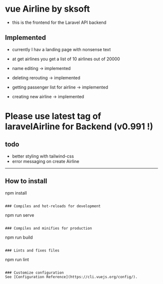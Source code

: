 # vue Airline by sksoft

- this is the frontend for the Laravel API backend

## Implemented

- currently I hav a landing page with nonsense text
- at get airlines you get a list of 10 airlines out of 20000

- name editing -> implemented
- deleting rerouting -> implemented
- getting passenger list for airline -> implemented
- creating new airline -> implemented

# Please use latest tag of laravelAirline for Backend (v0.991 !)

## todo

- better styling with tailwind-css
- error messaging on create Airline
 -------------------

## How to install

npm install
```

### Compiles and hot-reloads for development
```
npm run serve
```

### Compiles and minifies for production
```
npm run build
```

### Lints and fixes files
```
npm run lint
```

### Customize configuration
See [Configuration Reference](https://cli.vuejs.org/config/).

